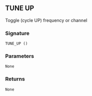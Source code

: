 ## TUNE UP

Toggle (cycle UP) frequency or channel


### Signature

`TUNE_UP ()`


### Parameters

`None`


### Returns

`None`